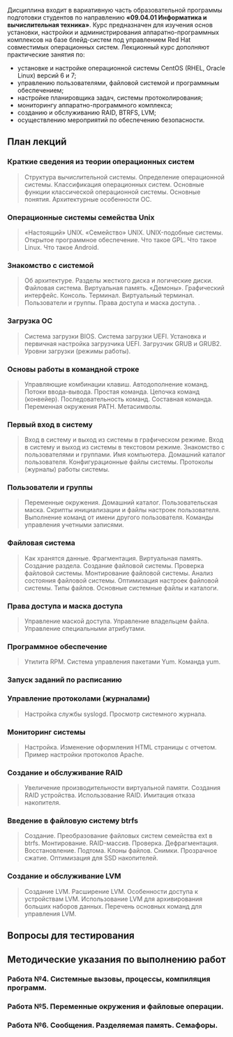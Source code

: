 Дисциплина входит в вариативную часть образовательной программы подготовки студентов по направлению **«09.04.01 Информатика и вычислительная техника»**.
Курс предназначен для изучения основ установки, настройки и администрирования аппаратно-программных комплексов на базе блейд-систем под управлением Red Hat совместимых операционных систем.
Лекционный курс дополняют практические занятия по:

- установке и настройке операционной системы CentOS (RHEL, Oracle Linux) версий 6 и 7;
- управлению пользователями, файловой системой и программным обеспечением;
- настройке планировщика задач, системы протоколирования;
- мониторингу аппаратно-программного комплекса;
- созданию и обслуживанию RAID, BTRFS, LVM;
- осуществлению мероприятий по обеспечению безопасности.

## План лекций

### Краткие сведения из теории операционных систем

> Структура вычислительной системы. 
> Определение операционной системы. 
> Классификация операционных систем. 
> Основные функции классической операционной системы. 
> Основные понятия. 
> Архитектурные особенности ОС. 

### Операционные системы семейства Unix

> «Настоящий» UNIX.
> «Семейство» UNIX.
> UNIX-подобные системы.
> Открытое программное обеспечение.
> Что такое GPL.
> Что такое Linux.
> Что такое Android.

### Знакомство с системой

> Об архитектуре.
> Разделы жесткого диска и логические диски.
> Файловая система.
> Виртуальная память.
> «Демоны».
> Графический интерфейс.
> Консоль. Терминал. Виртуальный терминал.
> Пользователи и группы.
> Права доступа и маска доступа.
.
### Загрузка ОС

> Система загрузки BIOS.
> Система загрузки UEFI.
> Установка и первичная настройка загрузчика UEFI.
> Загрузчик GRUB и GRUB2.
> Уровни загрузки (режимы работы).

### Основы работы в командной строке

> Управляющие комбинации клавиш.
> Автодополнение команд.
> Потоки ввода-вывода.
> Простая команда.
> Цепочка команд (конвейер).
> Последовательность команд.
> Составная команда.
> Переменная окружения PATH.
> Метасимволы.

### Первый вход в систему

> Вход в систему и выход из системы в графическом режиме.
> Вход в систему и выход из системы в текстовом режиме.
> Знакомство с пользователями и группами.
> Имя компьютера.
> Домашний каталог пользователя.
> Конфигурационные файлы системы.
> Протоколы (журналы) работы системы.

### Пользователи и группы

> Переменные окружения.
> Домашний каталог.
> Пользовательская маска.
> Скрипты инициализации и файлы настроек пользователя.
> Выполнение команд от имени другого пользователя.
> Команды управления учетными записями.

### Файловая система

> Как хранятся данные.
> Фрагментация.
> Виртуальная память.
> Создание раздела.
> Создание файловой системы.
> Проверка файловой системы.
> Монтирование файловой системы.
> Анализ состояния файловой системы.
> Оптимизация настроек файловой системы.
> Типы файлов.
> Основные системные файлы и каталоги.

### Права доступа и маска доступа

> Управление маской доступа.
> Управление владельцем файла.
> Управление специальными атрибутами.

### Программное обеспечение

> Утилита RPM.
> Система управления пакетами Yum.
> Команда yum.

### Запуск заданий по расписанию

### Управление протоколами (журналами)

> Настройка службы syslogd.
> Просмотр системного журнала.

### Мониторинг системы

> Настройка.
> Изменение оформления HTML страницы с отчетом.
> Пример настройки протоколов Apache.

### Создание и обслуживание RAID

> Увеличение производительности виртуальной памяти.
> Создания RAID устройства.
> Использование RAID.
> Имитация отказа накопителя.

### Введение в файловую систему btrfs

> Создание.
> Преобразование файловых систем семейства ext в btrfs.
> Монтирование.
> RAID-массив.
> Проверка.
> Дефрагментация.
> Восстановление.
> Подтома.
> Клоны файлов.
> Снимки.
> Прозрачное сжатие.
> Оптимизация для SSD накопителей.

### Создание и обслуживание LVM

> Создание LVM.
> Расширение LVM.
> Особенности доступа к устройствам LVM.
> Использование LVM для архивирования больших наборов данных.
> Перечень основных команд для управления LVM.

## Вопросы для тестирования

## Методические указания по выполнению работ

### Работа №4. Системные вызовы, процессы, компиляция программ.

### Работа №5. Переменные окружения и файловые операции.

### Работа №6. Сообщения. Разделяемая память. Семафоры.
